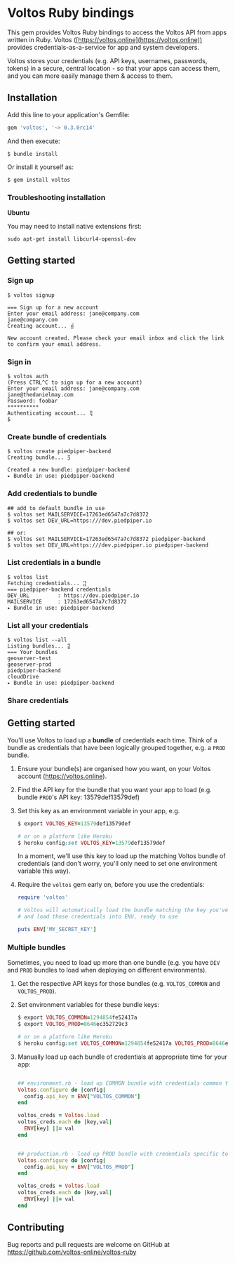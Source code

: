 # Voltos Ruby bindings

This gem provides Voltos Ruby bindings to access the Voltos API from apps written in Ruby. Voltos ([https://voltos.online](https://voltos.online)) provides credentials-as-a-service for app and system developers.

Voltos stores your credentials (e.g. API keys, usernames, passwords, tokens) in a secure, central location - so that your apps can access them, and you can more easily manage them & access to them. 

## Installation

Add this line to your application's Gemfile:

```ruby
gem 'voltos', '~> 0.3.0rc14'
```

And then execute:

    $ bundle install

Or install it yourself as:

    $ gem install voltos
    
### Troubleshooting installation

**Ubuntu**

You may need to install native extensions first:
```
sudo apt-get install libcurl4-openssl-dev
```

## Getting started

### Sign up

```
$ voltos signup

=== Sign up for a new account
Enter your email address: jane@company.com
jane@company.com
Creating account... ⣾ 

New account created. Please check your email inbox and click the link to confirm your email address.
```

### Sign in

```
$ voltos auth
(Press CTRL^C to sign up for a new account)
Enter your email address: jane@company.com
jane@thedanielmay.com
Password: foobar
**********
Authenticating account... ⢿ 
$
```

### Create bundle of credentials

```
$ voltos create piedpiper-backend
Creating bundle... ⣻ 

Created a new bundle: piedpiper-backend
▸ Bundle in use: piedpiper-backend
```

### Add credentials to bundle

```
## add to default bundle in use
$ voltos set MAILSERVICE=17263ed6547a7c7d8372
$ voltos set DEV_URL=https:///dev.piedpiper.io

## or:
$ voltos set MAILSERVICE=17263ed6547a7c7d8372 piedpiper-backend
$ voltos set DEV_URL=https:///dev.piedpiper.io piedpiper-backend
```

### List credentials in a bundle

```
$ voltos list
Fetching credentials... ⣽ 
=== piedpiper-backend credentials
DEV_URL         : https://dev.piedpiper.io
MAILSERVICE     : 17263ed6547a7c7d8372
▸ Bundle in use: piedpiper-backend
```

### List all your credentials

```
$ voltos list --all
Listing bundles... ⣽ 
=== Your bundles
geoserver-test
geoserver-prod
piedpiper-backend
cloudDrive
▸ Bundle in use: piedpiper-backend
```


### Share credentials



## Getting started

You'll use Voltos to load up a **bundle** of credentials each time. Think of a bundle as credentials that have been logically grouped together, e.g. a ``PROD`` bundle.

1. Ensure your bundle(s) are organised how you want, on your Voltos account (https://voltos.online).

2. Find the API key for the bundle that you want your app to load (e.g. bundle ``PROD``'s API key: 13579def13579def)

2. Set this key as an environment variable in your app, e.g.
   ```ruby
   $ export VOLTOS_KEY=13579def13579def

   # or on a platform like Heroku
   $ heroku config:set VOLTOS_KEY=13579def13579def
   ```
   In a moment, we'll use this key to load up the matching Voltos bundle of credentials (and don't worry, you'll only need to set one environment variable this way).

3. Require the `voltos` gem early on, before you use the credentials:
   ```ruby
   require 'voltos'
   
   # Voltos will automatically load the bundle matching the key you've specified in VOLTOS_KEY
   # and load those credentials into ENV, ready to use
   
   puts ENV['MY_SECRET_KEY']
    ```

### Multiple bundles

Sometimes, you need to load up more than one bundle (e.g. you have ``DEV`` and ``PROD`` bundles to load when deploying on different environments).

1. Get the respective API keys for those bundles (e.g. ``VOLTOS_COMMON`` and ``VOLTOS_PROD``).

2. Set environment variables for these bundle keys:
   ```ruby
   $ export VOLTOS_COMMON=1294854fe52417a
   $ export VOLTOS_PROD=8646ec352729c3
   
   # or on a platform like Heroku
   $ heroku config:set VOLTOS_COMMON=1294854fe52417a VOLTOS_PROD=8646ec352729c3
   ```

2. Manually load up each bundle of credentials at appropriate time for your app:
   ```ruby
   
   ## environment.rb - load up COMMON bundle with credentials common to all environments
   Voltos.configure do |config|
     config.api_key = ENV["VOLTOS_COMMON"]
   end
   
   voltos_creds = Voltos.load
   voltos_creds.each do |key,val|
     ENV[key] ||= val
   end


   ## production.rb - load up PROD bundle with credentials specific to prod environment
   Voltos.configure do |config|
     config.api_key = ENV["VOLTOS_PROD"]
   end
   
   voltos_creds = Voltos.load
   voltos_creds.each do |key,val|
     ENV[key] ||= val
   end
   ```

## Contributing

Bug reports and pull requests are welcome on GitHub at https://github.com/voltos-online/voltos-ruby

